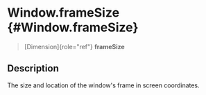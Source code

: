 Window.frameSize {#Window.frameSize}
================

> [Dimension]{role="ref"} **frameSize**

Description
-----------

The size and location of the window\'s frame in screen coordinates.

